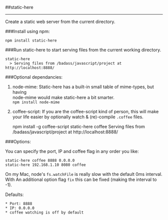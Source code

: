 ##static-here
___________
Create a static web server from the current directory.  

###Install using npm:

    npm install static-here
  
###Run static-here to start serving files from the current working directory.  

    static-here
      > Serving files from /badass/javascript/project at http://localhost:8888/

###Optional dependancies:
  
  1. node-mime: Static-here has a built-in small table of mime-types, but having  
      node-mime would make static-here a bit smarter.  
      `npm install node-mime`
  
  2. coffee-script: If you are the coffee-script kind of person, this will make  
      your life easier by optionally watch & (re)-compile `.coffee` files.  

        npm install -g coffee-script
        static-here coffee
        Serving files from /badass/javascript/project at http://localhost:8888/
    
###Options:

  You can specify the port, IP and coffee flag in any order you like:
  
    static-here coffee 8888 0.0.0.0
    static-here 192.168.1.10 8080 coffee
  
  On my Mac, node's `fs.watchFile` is really slow with the default 0ms interval.  
  With An additional option flag `fix` this can be fixed (making the interval to -1).  
  
  Defaults:
  
    * Port: 8888
    * IP: 0.0.0.0
    * coffee watching is off by default
  
